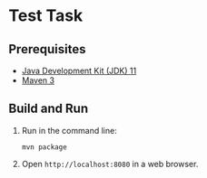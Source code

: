Test Task
=========

Prerequisites
-------------

* [Java Development Kit (JDK) 11](http://www.oracle.com/technetwork/java/javase/downloads/jdk8-downloads-2133151.html)
* [Maven 3](https://maven.apache.org/download.cgi)

Build and Run
-------------

1. Run in the command line:
	```
	mvn package
	```

2. Open `http://localhost:8080` in a web browser.
